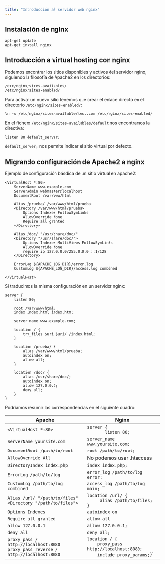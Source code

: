 ```yaml
---
title: "Introducción al servidor web nginx"
---
```


## Instalación de nginx

	apt-get update
	apt-get install nginx

## Introducción a virtual hosting con nginx

Podemos encontrar los sitios disponibles y activos del servidor nginx, siguiendo la filosofía de Apache2 en los directorios:

	/etc/nginx/sites-availables/
	/etc/nginx/sites-enabled/

Para activar un nuevo sitio tenemos que crear el enlace directo en el directorio `/etc/nginx/sites-enabled/`:

	ln -s /etc/nginx/sites-available/test.com /etc/nginx/sites-enabled/

En el fichero `/etc/nginx/sites-availables/default` nos encontramos la directiva:

	listen 80 default_server;

`default_server;` nos permite indicar el sitio virtual por defecto.

## Migrando configuración de Apache2 a nginx

Ejemplo de configuración básdica de un sitio virtual en apache2:

	<VirtualHost *:80>
		ServerName www.example.com
		ServerAdmin webmaster@localhost
		DocumentRoot /var/www/html

        Alias /prueba/ /var/www/html/prueba
	    <Directory /var/www/html/prueba>
	        Options Indexes FollowSymLinks
	        AllowOverride None
	        Require all granted
	    </Directory>

	    Alias /doc/ "/usr/share/doc/"
    	<Directory "/usr/share/doc/">
    	    Options Indexes MultiViews FollowSymLinks
    	    AllowOverride None
    	    require ip 127.0.0.0/255.0.0.0 ::1/128
    	</Directory>

		ErrorLog ${APACHE_LOG_DIR}/error.log
		CustomLog ${APACHE_LOG_DIR}/access.log combined

	</VirtualHost>

Si traducimos la misma configuración en un servidor nginx:

	server {
	    listen 80;

	    root /var/www/html;
	    index index.html index.htm;

	    server_name www.example.com;

	    location / {
	        try_files $uri $uri/ /index.html;
	    }

		location /prueba/ {
	        alias /var/www/html/prueba;
	        autoindex on;
	        allow all;
	    }

	    location /doc/ {
	        alias /usr/share/doc/;
	        autoindex on;
	        allow 127.0.0.1;
	        deny all;
	    }
	}

Podríamos resumir las correspondencias en el siguiente cuadro:

|Apache                                     |Nginx                           
|-------------------------------------------|-----------------------------------
|`<VirtualHost *:80>`                       | `server {` <br/>`       listen 80;`
|`ServerName yoursite.com`	        	    | `server_name www.yoursite.com;`  
|`DocumentRoot /path/to/root`               |`root /path/to/root;`
|`AllowOverride All`                        |No podemos usar .htaccess
|`DirectoryIndex index.php`                  |`index index.php;`
|`ErrorLog /path/to/log`                      |`error_log /path/to/log error;`
|`CustomLog /path/to/log combined`            |`access_log /path/to/log main;`
|`Alias /url/ "/path/to/files"`<br/>`<Directory "/path/to/files">`|`location /url/ {`<br/>`     alias /path/to/files;`<br/>`}`
|`Options Indexes`                            |`autoindex on`
|`Require all granted`                        |`allow all`
|`allow 127.0.0.1`                            |`allow 127.0.0.1;`
|`deny all`                                   |`deny all;`
|`proxy_pass / http://localhost:8080` <br/>`proxy_pass_reverse / http://localhost:8080 `|`location / {`<br/>`    proxy_pass http://localhost:8080;`<br/>`    include proxy_params;`}`



